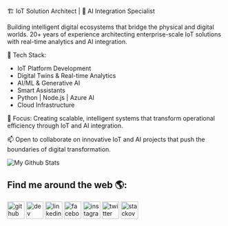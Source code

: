 🏗️ IoT Solution Architect | 🤖 AI Integration Specialist

Building intelligent digital ecosystems that bridge the physical and digital worlds. 20+ years of experience architecting enterprise-scale IoT solutions with real-time analytics and AI integration.

🔧 Tech Stack:
- IoT Platform Development
- Digital Twins & Real-time Analytics
- AI/ML & Generative AI
- Smart Assistants
- Python | Node.js | Azure AI
- Cloud Infrastructure

🎯 Focus: Creating scalable, intelligent systems that transform operational efficiency through IoT and AI integration.

📫 Open to collaborate on innovative IoT and AI projects that push the boundaries of digital transformation.

![My Github Stats](https://github-readme-stats.vercel.app/api?username=hemantkamalakar&show_icons=true)

## Find me around the web 🌎:
[<img src='https://cdn.jsdelivr.net/npm/simple-icons@3.0.1/icons/github.svg' alt='github' height='40'>](https://github.com/hemantkamalakar)  [<img src='https://cdn.jsdelivr.net/npm/simple-icons@3.0.1/icons/dev-dot-to.svg' alt='dev' height='40'>](https://dev.to/hemantkamalakar)  [<img src='https://cdn.jsdelivr.net/npm/simple-icons@3.0.1/icons/linkedin.svg' alt='linkedin' height='40'>](https://www.linkedin.com/in/hemantkamalakar)  [<img src='https://cdn.jsdelivr.net/npm/simple-icons@3.0.1/icons/facebook.svg' alt='facebook' height='40'>](https://www.facebook.com/hemant.kamalakar)  [<img src='https://cdn.jsdelivr.net/npm/simple-icons@3.0.1/icons/instagram.svg' alt='instagram' height='40'>](https://www.instagram.com/hemantkamalakar)  [<img src='https://cdn.jsdelivr.net/npm/simple-icons@3.0.1/icons/twitter.svg' alt='twitter' height='40'>](https://twitter.com/hemantkamalakar)  [<img src='https://cdn.jsdelivr.net/npm/simple-icons@3.0.1/icons/stackoverflow.svg' alt='stackoverflow' height='40'>](https://stackoverflow.com/users/1509605/hemant-kamalakar?tab=profile)  
